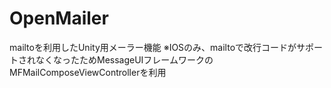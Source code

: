 # OpenMailer
mailtoを利用したUnity用メーラー機能
※IOSのみ、mailtoで改行コードがサポートされなくなったためMessageUIフレームワークのMFMailComposeViewControllerを利用
